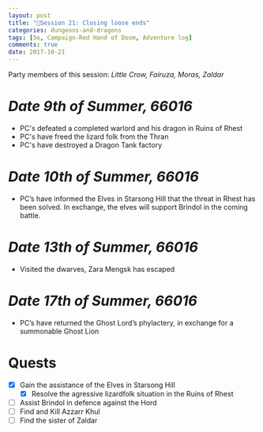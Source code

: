 ```yaml
---
layout: post
title: "🐲Session 21: Closing loose ends"
categories: dungeons-and-dragons
tags: [5e, Campaign-Red Hand of Doom, Adventure log]
comments: true
date: 2017-10-21
---
```


Party members of this session: _Little Crow, Fairuza, Moras, Zaldar_

# _**Date** 9th of Summer, 66016_

- PC's defeated a completed warlord and his dragon in Ruins of Rhest
- PC's have freed the lizard folk from the Thran
- PC's have destroyed a Dragon Tank factory

# _**Date** 10th of Summer, 66016_

- PC’s have informed the Elves in Starsong Hill that the threat in Rhest has been solved. In exchange, the elves will support Brindol in the coming battle.

# _**Date** 13th of Summer, 66016_
- Visited the dwarves, Zara Mengsk has escaped

# _**Date** 17th of Summer, 66016_

- PC’s have returned the Ghost Lord’s phylactery, in exchange for a summonable Ghost Lion

# Quests

* [x] Gain the assistance of the Elves in Starsong Hill
  * [x] Resolve the agressive lizardfolk situation in the Ruins of Rhest
* [ ] Assist Brindol in defence against the Hord
* [ ] Find and Kill Azzarr Khul
* [ ] Find the sister of Zaldar
